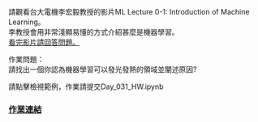 
請觀看台大電機李宏毅教授的影片ML Lecture 0-1: Introduction of Machine Learning。  
李教授會用非常淺顯易懂的方式介紹甚麼是機器學習。  
[看完影片請回答問題。](https://www.youtube.com/watch?v=CXgbekl66jc)  




作業問題：  
請找出一個你認為機器學習可以發光發熱的領域並闡述原因?  

請點擊檢視範例，作業請提交Day_031_HW.ipynb



### [作業連結](https://github.com/zizhu13791/2nd-ML100Days/blob/master/homework/Day_031_HW.ipynb)



